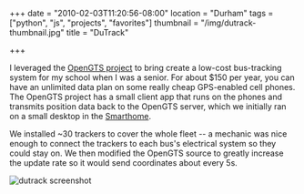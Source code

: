 +++
date = "2010-02-03T11:20:56-08:00"
location = "Durham"
tags = ["python", "js", "projects", "favorites"]
thumbnail = "/img/dutrack-thumbnail.jpg"
title = "DuTrack"

+++

I leveraged the [OpenGTS project](http://www.opengts.org/)
to bring create a low-cost bus-tracking system for my school when I was a senior.
For about $150 per year, you can have an unlimited data plan on some really cheap GPS-enabled cell phones.
The OpenGTS project has a small client app that runs on the phones
and transmits position data back to the OpenGTS server,
which we initially ran on a small desktop in the [Smarthome](http://smarthome.duke.edu).

<!--more-->

We installed ~30 trackers to cover the whole fleet --
a mechanic was nice enough to connect the trackers to each bus's electrical system so they could stay on.
We then modified the OpenGTS source to greatly increase the update rate so it would send coordinates about every 5s.

![dutrack screenshot](/img/dutrack-alpha.jpg)

